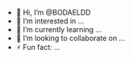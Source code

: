 - 👋 Hi, I’m @BODAELDD
- 👀 I’m interested in ...
- 🌱 I’m currently learning ...
- 💞️ I’m looking to collaborate on ...
- ⚡ Fun fact: ...

<!---
BODAELDD/BODAELDD is a ✨ special ✨ repository because its `README.md` (this file) appears on your GitHub profile.
You can click the Preview link to take a look at your changes.
--->
